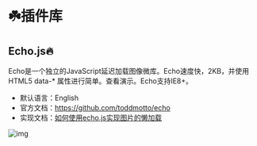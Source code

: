 # ☘️插件库

## Echo.js🔥

Echo是一个独立的JavaScript延迟加载图像微库。Echo速度快，2KB，并使用HTML5 data-* 属性进行简单。查看演示。Echo支持IE8+。

- 默认语言：English
- 官方文档：https://github.com/toddmotto/echo
- 实现文档：[如何使用echo.js实现图片的懒加载](https://www.cnblogs.com/Renyi-Fan/p/9372425.html)

![img](/images/javascript/website/w10002.png)



